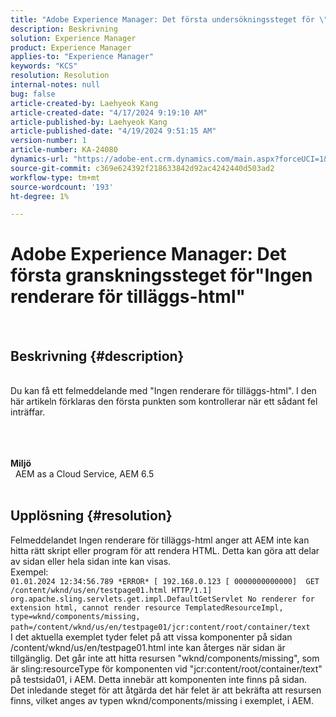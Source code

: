```yaml
---
title: "Adobe Experience Manager: Det första undersökningssteget för \"Ingen renderare för tilläggets html\""
description: Beskrivning
solution: Experience Manager
product: Experience Manager
applies-to: "Experience Manager"
keywords: "KCS"
resolution: Resolution
internal-notes: null
bug: false
article-created-by: Laehyeok Kang
article-created-date: "4/17/2024 9:19:10 AM"
article-published-by: Laehyeok Kang
article-published-date: "4/19/2024 9:51:15 AM"
version-number: 1
article-number: KA-24080
dynamics-url: "https://adobe-ent.crm.dynamics.com/main.aspx?forceUCI=1&pagetype=entityrecord&etn=knowledgearticle&id=53599787-9bfc-ee11-a1ff-6045bd0065f9"
source-git-commit: c369e624392f218633842d92ac4242440d503ad2
workflow-type: tm+mt
source-wordcount: '193'
ht-degree: 1%

---
```


# Adobe Experience Manager: Det första granskningssteget för&quot;Ingen renderare för tilläggs-html&quot;

  
## Beskrivning {#description}

 <br>Du kan få ett felmeddelande med &quot;Ingen renderare för tilläggs-html&quot;. I den här artikeln förklaras den första punkten som kontrollerar när ett sådant fel inträffar.<br><br> <br><br>

<b>Miljö</b>
<br>  AEM as a Cloud Service, AEM 6.5
<br> 

## Upplösning {#resolution}

Felmeddelandet Ingen renderare för tilläggs-html anger att AEM inte kan hitta rätt skript eller program för att rendera HTML. Detta kan göra att delar av sidan eller hela sidan inte kan visas. <br>Exempel: <br>`01.01.2024 12:34:56.789 *ERROR* [ 192.168.0.123 [ 0000000000000]  GET /content/wknd/us/en/testpage01.html HTTP/1.1]  org.apache.sling.servlets.get.impl.DefaultGetServlet No renderer for extension html, cannot render resource TemplatedResourceImpl, type=wknd/components/missing, path=/content/wknd/us/en/testpage01/jcr:content/root/container/text` <br>I det aktuella exemplet tyder felet på att vissa komponenter på sidan /content/wknd/us/en/testpage01.html inte kan återges när sidan är tillgänglig. Det går inte att hitta resursen &quot;wknd/components/missing&quot;, som är sling:resourceType för komponenten vid &quot;jcr:content/root/container/text&quot; på testsida01, i AEM. Detta innebär att komponenten inte finns på sidan. <br>Det inledande steget för att åtgärda det här felet är att bekräfta att resursen finns, vilket anges av typen wknd/components/missing i exemplet, i AEM.